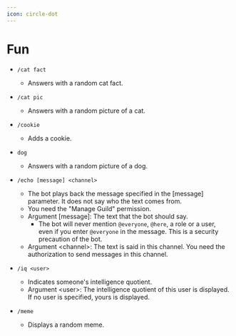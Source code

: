 ```yaml
---
icon: circle-dot
---
```


# Fun



*   `/cat fact`

    * Answers with a random cat fact.


* `/cat pic`
  * Answers with a random picture of a cat.



* `/cookie`
  * Adds a cookie.



* `dog`
  * Answers with a random picture of a dog.



* `/echo [message] <channel>`
  * The bot plays back the message specified in the \[message] parameter. It does not say who the text comes from.&#x20;
  * You need the "Manage Guild" permission.
  * Argument \[message]: The text that the bot should say.
    * The bot will never mention `@everyone`, `@here`, a role or a user, even if you enter `@everyone` in the message. This is a security precaution of the bot.
  * Argument \<channel>: The text is said in this channel. You need the authorization to send messages in this channel.



* `/iq <user>`
  * Indicates someone's intelligence quotient.
  * Argument \<user>: The intelligence quotient of this user is displayed. If no user is specified, yours is displayed.



* `/meme`
  * Displays a random meme.
